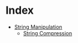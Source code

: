 # Index

- [String Manipulation](string-manipulation)
    - [String Compression](string-manipulation/string-compression)
